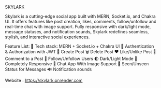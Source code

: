 SKYLARK

Skylark is a cutting-edge social app built with MERN, Socket.io, and Chakra UI. It offers features like post creation, likes, comments, follow/unfollow and real-time chat with image support. Fully responsive with dark/light mode, message statuses, and notification sounds, Skylark redefines seamless, stylish, and interactive social experiences. 

Feature List:
🌟 Tech stack: MERN + Socket.io + Chakra UI
🎃 Authentication & Authorization with JWT
📝 Create Post
🗑️ Delete Post
❤️ Like/Unlike Post
💬 Comment to a Post
👥 Follow/Unfollow Users
🌓 Dark/Light Mode
📱 Completely Responsive
💬 Chat App With Image Support
👀 Seen/Unseen Status for Messages
🔊 Notification sounds

Website : https://skylark.onrender.com
